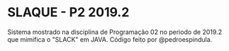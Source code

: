 # SLAQUE - P2 2019.2

Sistema mostrado na disciplina de Programação 02 no periodo de 2019.2 que mimifica o "SLACK" em JAVA. Código feito por @pedroespindula.

